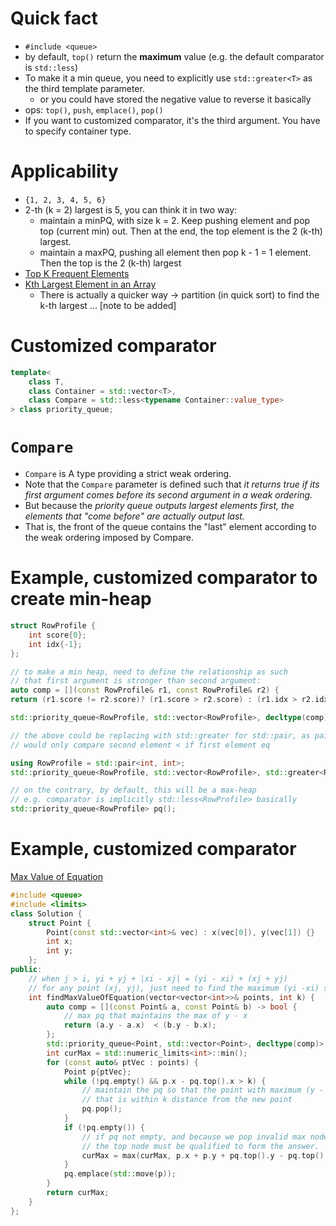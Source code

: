 # Quick fact
- `#include <queue>`
- by default, `top()` return the **maximum** value (e.g. the default comparator is `std::less`)
- To make it a min queue, you need to explicitly use `std::greater<T>` as the third template parameter.
  - or you could have stored the negative value to reverse it basically
- ops: `top()`, `push`, `emplace()`, `pop()`
- If you want to customized comparator, it's the third argument. You have to specify container type.

# Applicability
- `{1, 2, 3, 4, 5, 6}`
- 2-th (k = 2) largest is 5, you can think it in two way:
  - maintain a minPQ, with size k = 2. Keep pushing element and pop top (current min) out. Then at the end, the top element is the 2 (k-th) largest.
  - maintain a maxPQ, pushing all element then pop k - 1 = 1 element. Then the top is the 2 (k-th) largest
- [Top K Frequent Elements](https://leetcode.com/problems/top-k-frequent-elements/)
- [Kth Largest Element in an Array](https://leetcode.com/problems/kth-largest-element-in-an-array/)
  - There is actually a quicker way -> partition (in quick sort) to find the k-th largest ... [note to be added]

# Customized comparator
```cpp
template<
    class T,
    class Container = std::vector<T>,
    class Compare = std::less<typename Container::value_type>
> class priority_queue;
```
# `Compare`
- `Compare` is A type providing a strict weak ordering.
- Note that the `Compare` parameter is defined such that *it returns true if its first argument comes before its second argument in a weak ordering.*
- But because the *priority queue outputs largest elements first, the elements that "come before" are actually output last.*
- That is, the front of the queue contains the "last" element according to the weak ordering imposed by Compare.

# Example, customized comparator to create min-heap
```cpp
struct RowProfile {
    int score{0};
    int idx{-1};
};

// to make a min heap, need to define the relationship as such
// that first argument is stronger than second argument:
auto comp = [](const RowProfile& r1, const RowProfile& r2) {
return (r1.score != r2.score)? (r1.score > r2.score) : (r1.idx > r2.idx); };

std::priority_queue<RowProfile, std::vector<RowProfile>, decltype(comp)> pq(comp);

// the above could be replacing with std::greater for std::pair, as pair's < operator
// would only compare second element < if first element eq

using RowProfile = std::pair<int, int>;
std::priority_queue<RowProfile, std::vector<RowProfile>, std::greater<RowProfile>> pq();

// on the contrary, by default, this will be a max-heap
// e.g. comparator is implicitly std::less<RowProfile> basically
std::priority_queue<RowProfile> pq();
```

# Example, customized comparator
[Max Value of Equation](https://leetcode.com/problems/max-value-of-equation/)
```cpp
#include <queue>
#include <limits>
class Solution {
    struct Point {
        Point(const std::vector<int>& vec) : x(vec[0]), y(vec[1]) {}
        int x;
        int y;
    };
public:
    // when j > i, yi + yj + |xi - xj| = (yi - xi) + (xj + yj)
    // for any point (xj, yj), just need to find the maximum (yi -xi) such that j - i <= k
    int findMaxValueOfEquation(vector<vector<int>>& points, int k) {
        auto comp = [](const Point& a, const Point& b) -> bool {
            // max pq that maintains the max of y - x
            return (a.y - a.x)  < (b.y - b.x);
        };
        std::priority_queue<Point, std::vector<Point>, decltype(comp)> pq(comp);
        int curMax = std::numeric_limits<int>::min();
        for (const auto& ptVec : points) {
            Point p{ptVec};
            while (!pq.empty() && p.x - pq.top().x > k) {
                // maintain the pq so that the point with maximum (y - x) value contains x
                // that is within k distance from the new point
                pq.pop();
            }
            if (!pq.empty()) {
                // if pq not empty, and because we pop invalid max node already,
                // the top node must be qualified to form the answer.
                curMax = max(curMax, p.x + p.y + pq.top().y - pq.top().x);
            }
            pq.emplace(std::move(p));
        }
        return curMax;
    }
};
```